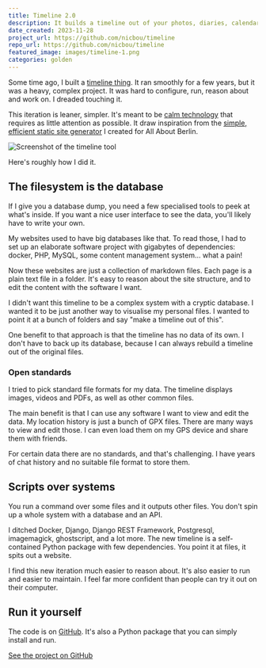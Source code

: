 ```yaml
---
title: Timeline 2.0
description: It builds a timeline out of your photos, diaries, calendars and location history. Same idea, built better.
date_created: 2023-11-28
project_url: https://github.com/nicbou/timeline
repo_url: https://github.com/nicbou/timeline
featured_image: images/timeline-1.png
categories: golden
---
```


Some time ago, I built a [timeline thing](/projects/timeline). It ran smoothly for a few years, but it was a heavy, complex project. It was hard to configure, run, reason about and work on. I dreaded touching it.

This iteration is leaner, simpler. It's meant to be [calm technology](https://calmtech.com/) that requires as little attention as possible. It draw inspiration from the [simple, efficient static site generator](/projects/ursus) I created for All About Berlin.

![Screenshot of the timeline tool](/images/timeline-2.png)

Here's roughly how I did it.

## The filesystem is the database

If I give you a database dump, you need a few specialised tools to peek at what's inside. If you want a nice user interface to see the data, you'll likely have to write your own.

My websites used to have big databases like that. To read those, I had to set up an elaborate software project with gigabytes of dependencies: docker, PHP, MySQL, some content management system... what a pain!

Now these websites are just a collection of markdown files. Each page is a plain text file in a folder. It's easy to reason about the site structure, and to edit the content with the software I want.

I didn't want this timeline to be a complex system with a cryptic database. I wanted it to be just another way to visualise my personal files. I wanted to point it at a bunch of folders and say "make a timeline out of this".

One benefit to that approach is that the timeline has no data of its own. I don't have to back up its database, because I can always rebuild a timeline out of the original files.

### Open standards

I tried to pick standard file formats for my data. The timeline displays images, videos and PDFs, as well as other common files.

The main benefit is that I can use any software I want to view and edit the data. My location history is just a bunch of GPX files. There are many ways to view and edit those. I can even load them on my GPS device and share them with friends.

For certain data there are no standards, and that's challenging. I have years of chat history and no suitable file format to store them.

## Scripts over systems

You run a command over some files and it outputs other files. You don't spin up a whole system with a database and an API.

I ditched Docker, Django, Django REST Framework, Postgresql, imagemagick, ghostscript, and a lot more. The new timeline is a self-contained Python package with few dependencies. You point it at files, it spits out a website.

I find this new iteration much easier to reason about. It's also easier to run and easier to maintain. I feel far more confident than people can try it out on their computer.

## Run it yourself

The code is on [GitHub](https://github.com/nicbou/timeline). It's also a Python package that you can simply install and run.

[See the project on GitHub](https://github.com/nicbou/timeline)